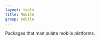 ```yaml
---
layout: tools
title: Mobile
group: mobile
---
```


Packages that manipulate mobile platforms.
       
